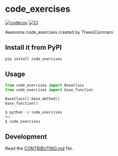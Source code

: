 # code_exercises

[![codecov](https://codecov.io/gh/TheeoCornnaro/code_exercises/branch/main/graph/badge.svg?token=code_exercises_token_here)](https://codecov.io/gh/TheeoCornnaro/code_exercises)
[![CI](https://github.com/TheeoCornnaro/code_exercises/actions/workflows/main.yml/badge.svg)](https://github.com/TheeoCornnaro/code_exercises/actions/workflows/main.yml)

Awesome code_exercises created by TheeoCornnaro

## Install it from PyPI

```bash
pip install code_exercises
```

## Usage

```py
from code_exercises import BaseClass
from code_exercises import base_function

BaseClass().base_method()
base_function()
```

```bash
$ python -m code_exercises
#or
$ code_exercises
```

## Development

Read the [CONTRIBUTING.md](CONTRIBUTING.md) file.
